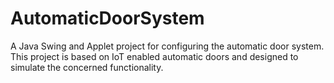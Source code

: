 # AutomaticDoorSystem
A Java Swing and Applet project for configuring the automatic door system.
This project is based on IoT enabled automatic doors and designed to simulate the concerned functionality.

